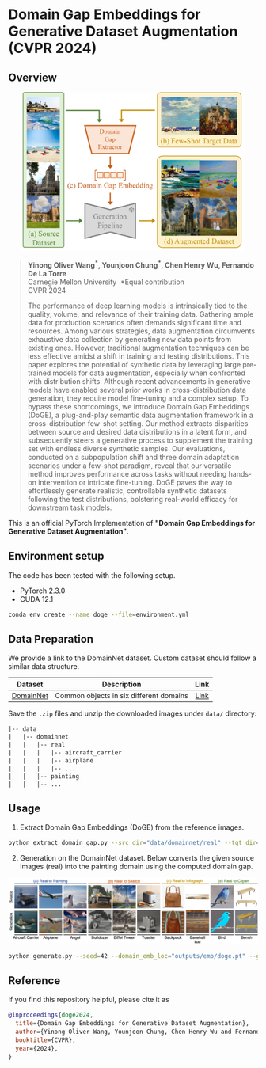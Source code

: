 # Domain Gap Embeddings for Generative Dataset Augmentation (CVPR 2024)

## Overview
<p align="center"><img src="docs/teaser.png" width="450px"/></p>

> **Yinong Oliver Wang<sup>\*</sup>, Younjoon Chung<sup>\*</sup>, Chen Henry Wu, Fernando De La Torre<br>**
> Carnegie Mellon University &nbsp;*Equal contribution <br>
> CVPR 2024
>
>The performance of deep learning models is intrinsically tied to the quality, volume, and relevance of their training data. Gathering ample data for production scenarios often demands significant time and resources. Among various strategies, data augmentation circumvents exhaustive data collection by generating new data points from existing ones. However, traditional augmentation techniques can be less effective amidst a shift in training and testing distributions. This paper explores the potential of synthetic data by leveraging large pre-trained models for data augmentation, especially when confronted with distribution shifts. Although recent advancements in generative models have enabled several prior works in cross-distribution data generation, they require model fine-tuning and a complex setup. To bypass these shortcomings, we introduce Domain Gap Embeddings (DoGE), a plug-and-play semantic data augmentation framework in a cross-distribution few-shot setting. Our method extracts disparities between source and desired data distributions in a latent form, and subsequently steers a generative process to supplement the training set with endless diverse synthetic samples. Our evaluations, conducted on a subpopulation shift and three domain adaptation scenarios under a few-shot paradigm, reveal that our versatile method improves performance across tasks without needing hands-on intervention or intricate fine-tuning. DoGE paves the way to effortlessly generate realistic, controllable synthetic datasets following the test distributions, bolstering real-world efficacy for downstream task models.

This is an official PyTorch Implementation of **"Domain Gap Embeddings for Generative Dataset Augmentation"**. 

## Environment setup
The code has been tested with the following setup.

- PyTorch 2.3.0
- CUDA 12.1

```bash
conda env create --name doge --file=environment.yml
```

## Data Preparation

We provide a link to the DomainNet dataset. Custom dataset should follow a similar data structure.  

|   Dataset    |      Description      |                                              Link                                        |
|:------------:|:---------------------:|:------------------------------------------------------------------------------------------:|
|  [DomainNet](https://mmlab.ie.cuhk.edu.hk/projects/CelebA.html)  |  Common objects in six different domains  |  [Link](https://ai.bu.edu/M3SDA/)  | 



Save the `.zip` files and unzip the downloaded images under ```data/``` directory:
```angular2html
|-- data
|   |-- domainnet
|   |   |-- real
|   |   |   |-- aircraft_carrier
|   |   |   |-- airplane
|   |   |   |-- ...
|   |   |-- painting
|   |   |-- ...
```

## Usage
<!-- <p align="center"><img src="docs/method.png" width="600px"/></p> -->

1. Extract Domain Gap Embeddings (DoGE) from the reference images.
```bash
python extract_domain_gap.py --src_dir="data/domainnet/real" --tgt_dir="data/domainnet/painting" --src_limit=20 --tgt_limit=20 --save_path="./outputs/emb/doge.pt" --mode="mean" --clip_model_name="stabilityai/stable-diffusion-2-1-unclip" --device="cuda:0"
```

2. Generation on the DomainNet dataset. Below converts the given source images (real) into the painting domain using the computed domain gap.
<p align="center"><img src="docs/domainnet.png" width="750px"/></p>

```bash 
python generate.py --seed=42 --domain_emb_loc="outputs/emb/doge.pt" --gen_src_dir="data/domainnet/real/angel" --save_dir="outputs/domainnet/angel" --edit_weight=1.5 --n_batch=10 --n_per_prompt=1 --num_inference_steps=20 --save_grid --device="cuda:0" --neg_prompt "blurry, blurred, ambiguous, blending, opaque, translucent, layering, shading, mixing, ugly, tiling, poorly drawn face, out of frame, mutation, disfigured, deformed, blurry, bad art, bad anatomy, text, watermark, grainy, underexposed, unreal architecture, unreal sky, weird colors" --guidance_scale=5.0 --control_type="canny" --controlnet_conditioning_scale=1.0 --canny_lo_thres=100 --canny_hi_thres=800
```

## Reference
If you find this repository helpful, please cite it as
```bibtex
@inproceedings{doge2024,
  title={Domain Gap Embeddings for Generative Dataset Augmentation},
  author={Yinong Oliver Wang, Younjoon Chung, Chen Henry Wu and Fernando De la Torre},
  booktitle={CVPR},
  year={2024},
} 
```